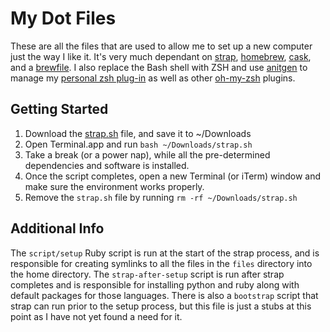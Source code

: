# My Dot Files

These are all the files that are used to allow me to set up a new computer just the way I like it.
It's very much dependant on [strap](https://github.com/mikemcquaid/strap), [homebrew](http://brew.sh),
[cask](http://caskroom.io), and a [brewfile](https://github.com/delynn/homebrew-brewfile/blob/master/Brewfile).
I also replace the Bash shell with ZSH and use [anitgen](https://github.com/zsh-users/antigen) to manage my
[personal zsh plug-in](https://github.com/delynn/zsh-files) as well as other [oh-my-zsh](https://ohmyz.sh/) plugins.

## Getting Started

1. Download the [strap.sh](https://macos-strap.herokuapp.com/strap.sh) file, and save it to ~/Downloads
2. Open Terminal.app and run `bash ~/Downloads/strap.sh`
3. Take a break (or a power nap), while all the pre-determined dependencies and software is installed.
4. Once the script completes, open a new Terminal (or iTerm) window and make sure the environment works properly.
5. Remove the `strap.sh` file by running `rm -rf ~/Downloads/strap.sh`

## Additional Info

The `script/setup` Ruby script is run at the start of the strap process, and is responsible for creating symlinks
to all the files in the `files` directory into the home directory. The `strap-after-setup` script is run after
strap completes and is responsible for installing python and ruby along with default packages for those languages.
There is also a `bootstrap` script that strap can run prior to the setup process, but this file is just a stubs
at this point as I have not yet found a need for it.
